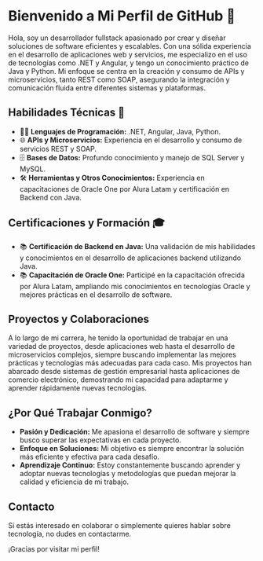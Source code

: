 # Bienvenido a Mi Perfil de GitHub 👋

Hola, soy un desarrollador fullstack apasionado por crear y diseñar soluciones de software eficientes y escalables. Con una sólida experiencia en el desarrollo de aplicaciones web y servicios, me especializo en el uso de tecnologías como .NET y Angular, y tengo un conocimiento práctico de Java y Python. Mi enfoque se centra en la creación y consumo de APIs y microservicios, tanto REST como SOAP, asegurando la integración y comunicación fluida entre diferentes sistemas y plataformas.

## Habilidades Técnicas 🚀

- 👨‍💻 **Lenguajes de Programación:** .NET, Angular, Java, Python.
- 🌐 **APIs y Microservicios:** Experiencia en el desarrollo y consumo de servicios REST y SOAP.
- 🗄️ **Bases de Datos:** Profundo conocimiento y manejo de SQL Server y MySQL.
- 🛠️ **Herramientas y Otros Conocimientos:** Experiencia en capacitaciones de Oracle One por Alura Latam y certificación en Backend con Java.

## Certificaciones y Formación 🎓

- 📚 **Certificación de Backend en Java:** Una validación de mis habilidades y conocimientos en el desarrollo de aplicaciones backend utilizando Java.
- 📚 **Capacitación de Oracle One:** Participé en la capacitación ofrecida por Alura Latam, ampliando mis conocimientos en tecnologías Oracle y mejores prácticas en el desarrollo de software.

## Proyectos y Colaboraciones

A lo largo de mi carrera, he tenido la oportunidad de trabajar en una variedad de proyectos, desde aplicaciones web hasta el desarrollo de microservicios complejos, siempre buscando implementar las mejores prácticas y tecnologías más adecuadas para cada caso. Mis proyectos han abarcado desde sistemas de gestión empresarial hasta aplicaciones de comercio electrónico, demostrando mi capacidad para adaptarme y aprender rápidamente nuevas tecnologías.

## ¿Por Qué Trabajar Conmigo?

- **Pasión y Dedicación:** Me apasiona el desarrollo de software y siempre busco superar las expectativas en cada proyecto.
- **Enfoque en Soluciones:** Mi objetivo es siempre encontrar la solución más eficiente y efectiva para cada desafío.
- **Aprendizaje Continuo:** Estoy constantemente buscando aprender y adoptar nuevas tecnologías y metodologías que puedan mejorar la calidad y eficiencia de mi trabajo.

## Contacto

Si estás interesado en colaborar o simplemente quieres hablar sobre tecnología, no dudes en contactarme.

¡Gracias por visitar mi perfil!
